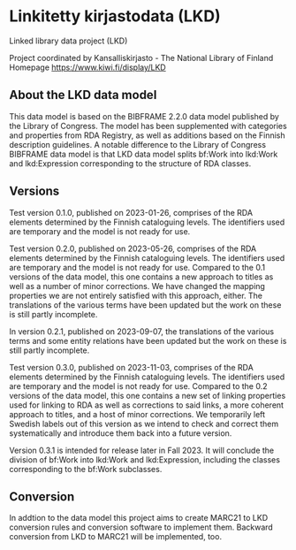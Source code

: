 # Linkitetty kirjastodata (LKD)
Linked library data project (LKD)

Project coordinated by Kansalliskirjasto - The National Library of Finland
Homepage https://www.kiwi.fi/display/LKD

## About the LKD data model

This data model is based on the BIBFRAME 2.2.0 data model published by the Library of Congress. The model has been supplemented with categories and properties from RDA Registry, as well as additions based on the Finnish description guidelines.  A notable difference to the Library of Congress BIBFRAME data model is that LKD data model splits bf:Work into lkd:Work and lkd:Expression corresponding to the structure of RDA classes.

## Versions
Test version 0.1.0, published on 2023-01-26, comprises of the RDA elements determined by the Finnish cataloguing levels. The identifiers used are temporary and the model is not ready for use.

Test version 0.2.0, published on 2023-05-26, comprises of the RDA elements determined by the Finnish cataloguing levels. The identifiers used are temporary and the model is not ready for use. Compared to the 0.1 versions of the data model, this one contains a new approach to titles as well as a number of minor corrections. We have changed the mapping properties we are not entirely satisfied with this approach, either. The translations of the various terms have been updated but the work on these is still partly incomplete.

In version 0.2.1, published on 2023-09-07,  the translations of the various terms and some entity relations have been updated but the work on these is still partly incomplete.  

Test version 0.3.0, published on 2023-11-03, comprises of the RDA elements determined by the Finnish cataloguing levels. The identifiers used are temporary and the model is not ready for use. Compared to the 0.2 versions of the data model, this one contains a new set of linking properties used for linking to RDA as well as corrections to said links, a more coherent approach to titles, and a host of minor corrections. We temporarily left Swedish labels out of this version as we intend to check and correct them systematically and introduce them back into a future version.

Version 0.3.1 is intended for release later in Fall 2023. It will conclude the division of bf:Work into lkd:Work and lkd:Expression, including the classes corresponding to the bf:Work subclasses.

## Conversion
In addtion to the data model this project aims to create MARC21 to LKD conversion rules and conversion software to implement them. Backward conversion from LKD to MARC21 will be implemented, too.
